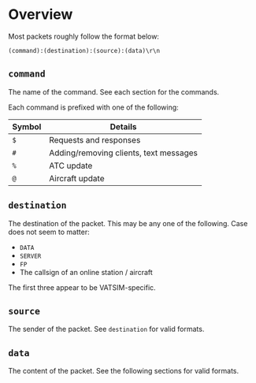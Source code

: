 # Overview #

Most packets roughly follow the format below:

```
(command):(destination):(source):(data)\r\n
```


## `command` ##
The name of the command. See each section for the commands.

Each command is prefixed with one of the following:

| Symbol | Details                                |
| ------ | -------------------------------------- |
| `$`    | Requests and responses                 |
| `#`    | Adding/removing clients, text messages |
| `%`    | ATC update                             |
| `@`    | Aircraft update                        |


## `destination` ##

The destination of the packet. This may be any one of the following. Case does not seem to matter:

* `DATA`
* `SERVER`
* `FP`
* The callsign of an online station / aircraft

The first three appear to be VATSIM-specific.


## `source` ##

The sender of the packet. See `destination` for valid formats.



## `data` ##

The content of the packet. See the following sections for valid formats.


